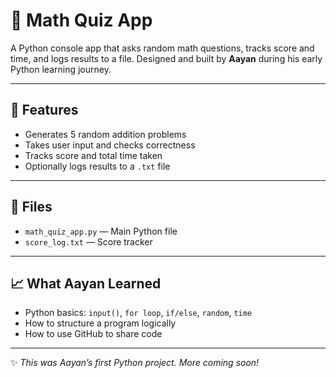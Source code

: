 # 🧮 Math Quiz App

A Python console app that asks random math questions, tracks score and time, and logs results to a file. Designed and built by **Aayan** during his early Python learning journey.

---

## 🚀 Features

- Generates 5 random addition problems  
- Takes user input and checks correctness  
- Tracks score and total time taken  
- Optionally logs results to a `.txt` file

---

## 📂 Files

- `math_quiz_app.py` — Main Python file  
- `score_log.txt`  — Score tracker

---

## 📈 What Aayan Learned

- Python basics: `input()`, `for loop`, `if/else`, `random`, `time`
- How to structure a program logically
- How to use GitHub to share code

---

✨ _This was Aayan’s first Python project. More coming soon!_

